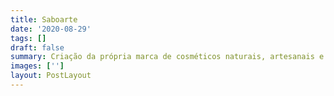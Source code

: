 ```yaml
---
title: Saboarte
date: '2020-08-29'
tags: []
draft: false
summary: Criação da própria marca de cosméticos naturais, artesanais e veganos. Responsável pela produção, divulgação, vendas, envios e pelo planejamento estratégico e financeiro da empresa.
images: ['']
layout: PostLayout
---
```

